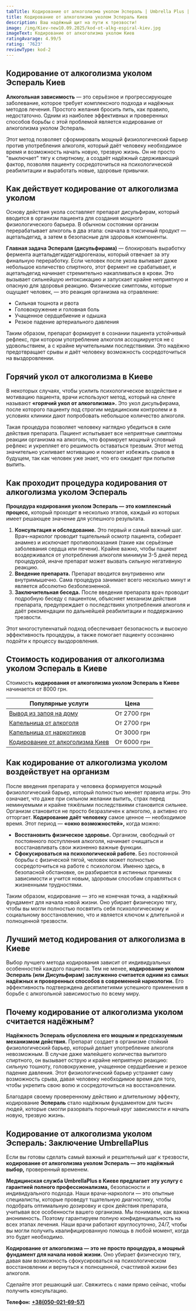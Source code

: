 ```yaml
---
tabTitle: Кодирование от алкоголизма уколом Эспераль | Umbrella Plus | От 8000 грн
title: Кодирование от алкоголизма уколом Эспераль Киев
description: Ваш надёжный щит на пути к трезвости!
image: /img/Kiev-new10.09.2025/kod-ot-alkg-espiral-kiev.jpg
imageText: Кодирование от алкоголизма уколом Киев
ratingAvarage: 4.99/5
rating: '7623'
reviewType: kod-2
---
```


## Кодирование от алкоголизма уколом Эспераль Киев

**Алкогольная зависимость** — это серьёзное и прогрессирующее заболевание, которое требует комплексного подхода и надёжных методов лечения. Простого желания бросить пить, как правило, недостаточно. Одним из наиболее эффективных и проверенных способов борьбы с этой проблемой является кодирование от алкоголизма уколом Эспераль.

Этот метод позволяет сформировать мощный физиологический барьер против употребления алкоголя, который даёт человеку необходимое время и возможность начать новую, трезвую жизнь. Он не просто "выключает" тягу к спиртному, а создаёт надёжный сдерживающий фактор, позволяя пациенту сосредоточиться на психологической реабилитации и выработать новые, здоровые привычки.

## Как действует кодирование от алкоголизма уколом

Основу действия укола составляет препарат дисульфирам, который вводится в организм пациента для создания мощного физиологического барьера. В обычном состоянии организм перерабатывает алкоголь в два этапа: сначала в токсичный продукт — ацетальдегид, а затем в безопасные для здоровья компоненты.

**Главная задача Эспераля (дисульфирама)** — блокировать выработку фермента ацетальдегиддегидрогеназы, который отвечает за эту финальную переработку. Если человек после укола выпивает даже небольшое количество спиртного, этот фермент не срабатывает, и ацетальдегид начинает стремительно накапливаться в крови. Это вызывает сильнейшую интоксикацию и запускает крайне неприятную и опасную для здоровья реакцию. Физические симптомы, которые ощущает человек, — это реакция организма на отравление:

* Сильная тошнота и рвота
* Головокружение и головная боль
* Учащенное сердцебиение и одышка
* Резкое падение артериального давления

Таким образом, препарат формирует в сознании пациента устойчивый рефлекс, при котором употребление алкоголя ассоциируется не с удовольствием, а с крайне мучительными последствиями. Это надёжно предотвращает срывы и даёт человеку возможность сосредоточиться на выздоровлении.

## Горячий укол от алкоголизма в Киеве

В некоторых случаях, чтобы усилить психологическое воздействие и мотивацию пациента, врачи используют метод, который на сленге называют **«горячий укол от алкоголизма».** Это укол дисульфирама, после которого пациенту под строгим медицинским контролем и в условиях клиники дают попробовать небольшое количество алкоголя.

Такая процедура позволяет человеку наглядно убедиться в силе действия препарата. Пациент испытывает все неприятные симптомы реакции организма на алкоголь, что формирует мощный условный рефлекс и укрепляет его решимость оставаться трезвым. Этот метод значительно усиливает мотивацию и помогает избежать срывов в будущем, так как человек уже знает, что его ожидает при попытке выпить.

## Как проходит процедура кодирования от алкоголизма уколом Эспераль

**Процедура кодирования уколом Эспераль — это комплексный процесс,** который проходит в несколько этапов, каждый из которых имеет решающее значение для успешного результата.

1. **Консультация и обследование.** Это первый и самый важный шаг. Врач-нарколог проводит тщательный осмотр пациента, собирает анамнез и исключает противопоказания (такие как серьёзные заболевания сердца или печени). Крайне важно, чтобы пациент воздерживался от употребления алкоголя минимум 3-5 дней перед процедурой, иначе препарат может вызвать сильную негативную реакцию.
2. **Введение препарата.** Препарат вводится внутривенно или внутримышечно. Сама процедура занимает всего несколько минут и является абсолютно безболезненной.
3. **Заключительная беседа.** После введения препарата врач проводит подробную беседу с пациентом, объясняет механизм действия препарата, предупреждает о последствиях употребления алкоголя и даёт рекомендации по дальнейшей реабилитации и поддержанию трезвости.

Этот многоступенчатый подход обеспечивает безопасность и высокую эффективность процедуры, а также помогает пациенту осознанно подойти к процессу выздоровления.

## Стоимость кодирования от алкоголизма уколом Эспераль в Киеве

Стоимость **кодирования от алкоголизма уколом Эспераль в Киеве** начинается от 8000 грн.

| Популярные услуги                                                                                 | Цена        |
| ------------------------------------------------------------------------------------------------- | ----------- |
| [Вывод из запоя на дому](https://umbrella-plus.com.ua/kiev/vivod-iz-zapoia-na-domy-kiev/)         | От 2700 грн |
| [Капельница от алкоголя](https://umbrella-plus.com.ua/kiev/kapelnica_ot_alkogola_na_domy_kiev/)   | От 2700 грн |
| [Капельница от наркотиков](https://umbrella-plus.com.ua/kiev/kapelnica-ot-narkotikov-kiev/)       | От 3000 грн |
| [Кодирование от алкоголизма Киев](https://umbrella-plus.com.ua/kiev/kodirovka-ot-alkogolia-kiev/) | От 6000 грн |

## Как кодирование от алкоголизма уколом воздействует на организм

После введения препарата у человека формируется мощный физиологический барьер, который полностью меняет правила игры. Это означает, что даже при сильном желании выпить, страх перед неминуемыми и крайне тяжёлыми последствиями становится сильнее. Организм становится не просто безразличен к алкоголю, а активно его отторгает. **Кодирование даёт человеку** самое ценное — необходимое время. Этот период — **«окно возможностей»,** когда можно:

* **Восстановить физическое здоровье.** Организм, свободный от постоянного поступления алкоголя, начинает очищаться и восстанавливать свои жизненно важные функции.
* **Сфокусироваться на психологической работе.** Без постоянной борьбы с физической тягой, человек может полностью сосредоточиться на работе с психологом. Именно здесь, в безопасной обстановке, он разбирается в истинных причинах зависимости и учится новым, здоровым способам справляться с жизненными трудностями.

Таким образом, кодирование — это не конечная точка, а надёжный фундамент для начала новой жизни. Оно убирает физическую тягу, чтобы вы могли полностью посвятить себя психологическому и социальному восстановлению, что и является ключом к длительной и полноценной трезвости.

## Лучший метод кодирования от алкоголизма в Киеве

Выбор лучшего метода кодирования зависит от индивидуальных особенностей каждого пациента. Тем не менее, **кодирование уколом Эспераль (или Дисульфирам) заслуженно считается одним из самых надёжных и проверенных способов в современной наркологии.** Его эффективность подтверждена десятилетиями успешного применения в борьбе с алкогольной зависимостью по всему миру.

## Почему кодирование от алкоголизма уколом считается надёжным?

**Надёжность Эспераль обусловлена его мощным и предсказуемым механизмом действия.** Препарат создает в организме стойкий физиологический барьер, который делает употребление алкоголя невозможным. В случае даже малейшего количества выпитого спиртного, он вызывает острую и крайне неприятную реакцию: сильную тошноту, головокружение, учащенное сердцебиение и резкое падение давления. Этот физиологический барьер устраняет саму возможность срыва, давая человеку необходимое время для того, чтобы укрепить свою волю и сосредоточиться на восстановлении.

Благодаря своему проверенному действию и длительному эффекту, кодирование **Эспераль** стало надёжным фундаментом для тысяч людей, которые смогли разорвать порочный круг зависимости и начать новую, трезвую жизнь.

## Кодирование от алкоголизма уколом Эспераль: Заключение UmbrellaPlus

Если вы готовы сделать самый важный и решительный шаг к трезвости, **кодирование от алкоголизма уколом Эспераль — это надёжный выбор,** проверенный временем.

**Медицинская служба UmbrellaPlus в Киеве предлагает эту услугу с гарантией полного профессионализма,** безопасности и индивидуального подхода. Наши врачи-наркологи — это опытные специалисты, которые проведут тщательную диагностику, чтобы подобрать оптимальную дозировку и срок действия препарата, учитывая все особенности вашего организма. Мы понимаем, как важна анонимность. Поэтому гарантируем полную конфиденциальность на всех этапах лечения. Наши врачи работают круглосуточно, 24/7, чтобы вы могли получить квалифицированную помощь в любой момент, когда это будет необходимо.

**Кодирование от алкоголизма — это не просто процедура, а мощный фундамент для начала новой жизни.** Оно убирает физическую тягу, давая вам возможность сфокусироваться на психологическом восстановлении и вернуться к полноценной, счастливой жизни без алкоголя.

Сделайте этот решающий шаг. Свяжитесь с нами прямо сейчас, чтобы получить консультацию.

**Телефон:** **[+38(050-021-69-57)](tel:0500216957)**
